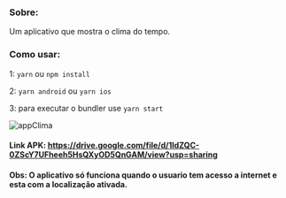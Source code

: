 ### Sobre:
Um aplicativo que mostra o clima do tempo.

### Como usar:
1: `yarn` ou `npm install`

2: `yarn android` ou `yarn ios`

3: para executar o bundler use `yarn start`

![appClima](https://user-images.githubusercontent.com/44711086/87836167-8feac000-c865-11ea-8e1c-af7b870889d3.jpeg)

#### Link APK: https://drive.google.com/file/d/1ldZQC-0ZScY7UFheeh5HsQXyOD5QnGAM/view?usp=sharing

#### Obs: O aplicativo só funciona quando o usuario tem acesso a internet e esta com a localização ativada.

